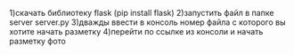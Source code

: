 1)скачать библиотеку flask (pip install flask)
2)запустить файл в папке server server.py
3)дважды ввести в консоль номер файла с которого вы хотите начать разметку
4)перейти по ссылке из консоли и начать разметку фото
